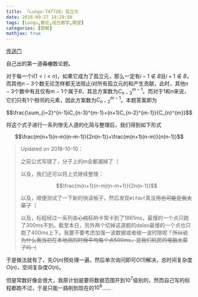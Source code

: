```yaml
---
title: 「Luogu-T47720」孤立元
date: 2018-09-27 14:29:56
tags: [Luogu,数论,组合数学,期望]
categories: [题解]
mathjax: true
---
```

[传送门](https://www.luogu.org/problemnew/show/T47720)

<!-- more -->

自己出的第一道~~毒瘤~~数论题。

对于每一个$i(1<i<n)$，如果它成为了孤立元，那么一定有$i-1\notin B$且$i+1\notin B$，而其他$n-3$个数无论怎样都无法阻止$i$对所有孤立元的和产生贡献，此时，其他$n-3$个数中有且仅有$m-1$个属于$B$，其总方案数为$C_{n-3}^{m-1}$。而对于$1$和$n$来说，它们只有$1$个相邻的元素，因此方案数为$C_{n-2}^{m-1}$。本题答案即为

$$\frac{\sum_{i=2}^{n-1}iC_{n-3}^{m-1}+(n+1)C_{n-2}^{m-1}}{C_{n}^{m}}$$

将这个式子进行一系列惨无人道的化简与整理后，我们得到如下形式

$$\frac{m(n+1)(n-m)(n-m-1)}{2n(n-1)}+\frac{m(n+1)(n-m)}{n(n-1)}$$

> $\text{Updated on 2018-10-10}$：
> 
> 之前公式写错了，分子上的$m$全都漏掉了（
> 
> 以及，我们还可以将上式继续整理：
> 
> $$\frac{m(n+1)(n-m)(n-m+1)}{2n(n-1)}$$
> 
> 以及，顺便测试了一下新的快读板子，然后发现`#ifdef`真没用~~也可能是我太菜了~~（
> 
> 以及，标程经过一系列~~丧心病狂的~~卡常卡到了$1861\text{ms}$，最慢的一个点只跑了$300\text{ms}$不到。截至本日，另外两个切掉这道题的$\text{dalao}$最慢的一个点也只跑了$400\text{ms}$上下。我要不要考虑加强一波数据或者缩一波时限呢？~~所以说为什么我当初在本地测的时候平均每个点$500\text{ms}$，是我们机房的电脑太菜了吗（~~


于是做法就有了，先$O(n)$预处理一遍，然后单次询问即可$O(1)$解决，总时间复杂度$O(n)$，空间复杂度$O(n)$。

但是常数好像会很大，我原计划是要将数据范围开到$10^{7}​$级别的，然而自己写的标程都跑不过，于是只能一路削到现在的$10^{6}​$……
